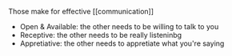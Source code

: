 Those make for effective [[communication]]

- Open & Available: the other needs to be willing to talk to you
- Receptive: the other needs to be really listeninbg
- Appretiative: the other needs to appretiate what you're saying